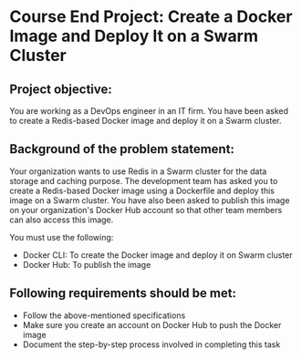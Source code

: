# Course End Project: Create a Docker Image and Deploy It on a Swarm Cluster

## Project objective:

You are working as a DevOps engineer in an IT firm. You have been asked to create a Redis-based Docker image and deploy it on a Swarm cluster.

## Background of the problem statement:

Your organization wants to use Redis in a Swarm cluster for the data storage and caching purpose. The development team has asked you to create a Redis-based Docker image using a Dockerfile and deploy this image on a Swarm cluster. You have also been asked to publish this image on your organization's Docker Hub account so that other team members can also access this image.

You must use the following:
- Docker CLI: To create the Docker image and deploy it on Swarm cluster
- Docker Hub: To publish the image

## Following requirements should be met:

- Follow the above-mentioned specifications
- Make sure you create an account on Docker Hub to push the Docker image
- Document the step-by-step process involved in completing this task
